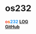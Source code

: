 # os232
**<span style="color:hsl(4,90%,58%);">o</span><span style="color:hsl(23,95%,52%);">s</span><span style="color:hsl(207,90%,54%);">232</span>**
[**LOG**](TXT/mylog.txt)<br>
[**GitHub**](https://github.com/jteo0/os232/)
